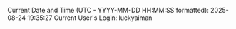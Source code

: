 Current Date and Time (UTC - YYYY-MM-DD HH:MM:SS formatted): 2025-08-24 19:35:27
Current User's Login: luckyaiman
